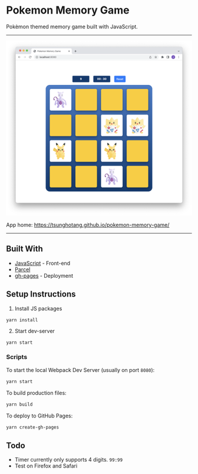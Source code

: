 # Pokemon Memory Game
Pokèmon themed memory game built with JavaScript.

---

![](Screenshot.png)

App home: https://tsunghotang.github.io/pokemon-memory-game/

---

## Built With
- [JavaScript](https://reactjs.org/) - Front-end
- [Parcel](https://yarnpkg.com/package/parcel)
- [gh-pages](https://yarnpkg.com/package/gh-pages) - Deployment


## Setup Instructions
1. Install JS packages
```
yarn install
```

2. Start dev-server
```
yarn start
````

### Scripts
To start the local Webpack Dev Server (usually on port `8080`):

```bash
yarn start
```

To build production files:

```bash
yarn build
```

To deploy to GitHub Pages:
```bash
yarn create-gh-pages
```

## Todo
- Timer currently only supports 4 digits. `99:99`
- Test on Firefox and Safari
